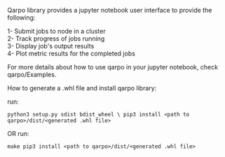 Qarpo library provides a jupyter notebook user interface to provide the following:


1- Submit jobs to node in a cluster  
2- Track progress of jobs running  
3- Display job's output results  
4- Plot metric results for the completed jobs  

For more details about how to use qarpo in your jupyter notebook, check qarpo/Examples.  

How to generate a .whl file and install qarpo library:  


run:

`
python3 setup.py sdist bdist_wheel \
pip3 install <path to qarpo>/dist/<generated .whl file>
 `


OR
run:

`
make
pip3 install <path to qarpo>/dist/<generated .whl file>
`
